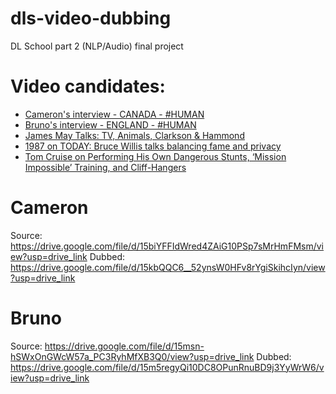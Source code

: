# dls-video-dubbing
DL School part 2 (NLP/Audio) final project

# Video candidates:
* [Cameron's interview - CANADA - #HUMAN](https://www.youtube.com/watch?v=e-HvL3TSf-8)
* [Bruno's interview - ENGLAND - #HUMAN](https://www.youtube.com/watch?v=2Z26ye_7G2M)
* [James May Talks: TV, Animals, Clarkson & Hammond](https://www.youtube.com/watch?v=tlAAZTtxUgQ)
* [1987 on TODAY: Bruce Willis talks balancing fame and privacy](https://www.youtube.com/watch?v=9aXJJwyhthM)
* [Tom Cruise on Performing His Own Dangerous Stunts, ‘Mission Impossible’ Training, and Cliff-Hangers](https://www.youtube.com/watch?v=YL28PmG-oUg)

# Cameron

Source: https://drive.google.com/file/d/15biYFFIdWred4ZAiG10PSp7sMrHmFMsm/view?usp=drive_link
Dubbed: https://drive.google.com/file/d/15kbQQC6__52ynsW0HFv8rYgiSkihcIyn/view?usp=drive_link

# Bruno

Source: https://drive.google.com/file/d/15msn-hSWxOnGWcW57a_PC3RyhMfXB3Q0/view?usp=drive_link
Dubbed: https://drive.google.com/file/d/15m5regyQi10DC8OPunRnuBD9j3YyWrW6/view?usp=drive_link
